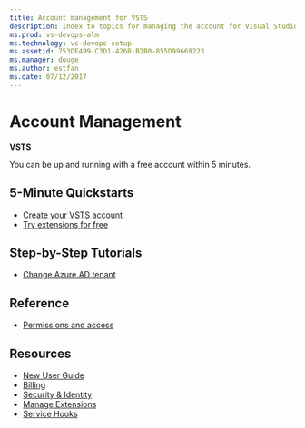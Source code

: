 ```yaml
---
title: Account management for VSTS  
description: Index to topics for managing the account for Visual Studio Team Services (VSTS)
ms.prod: vs-devops-alm
ms.technology: vs-devops-setup
ms.assetid: 753DE499-C3D1-426B-B2B0-855D99669223
ms.manager: douge
ms.author: estfan
ms.date: 07/12/2017
---
```


# Account Management 

**VSTS**

You can be up and running with a free account within 5 minutes. 

## 5-Minute Quickstarts  

* [Create your VSTS account](create-account-msa-or-work-student.md)
* [Try extensions for free](../billing/try-additional-features-vs.md)


## Step-by-Step Tutorials

* [Change Azure AD tenant](change-azure-active-directory-vsts-account.md)

 
## Reference 

* [Permissions and access](/vsts/security/permissions-access?toc=/vsts/accounts/toc.json&bc=/vsts/accounts/breadcrumb/toc.json)


## Resources 

* [New User Guide](../user-guide/index.md)  
* [Billing](../billing/index.md)
* [Security & Identity](../security/index.md)
* [Manage Extensions](../marketplace/index.md)
* [Service Hooks](../service-hooks/index.md)
